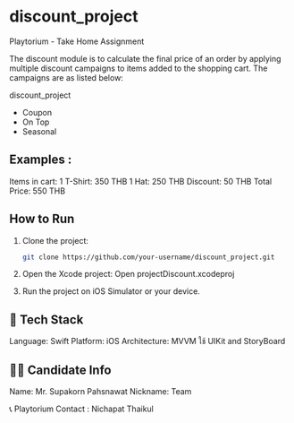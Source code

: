 # discount_project

Playtorium - Take Home Assignment

The discount module is to calculate the final price of an order by applying multiple discount campaigns to items added to the shopping cart. The campaigns are as listed below:

discount_project

- Coupon
- On Top
- Seasonal

## Examples :

Items in cart:
1 T-Shirt: 350 THB 1 Hat: 250 THB
Discount: 50 THB Total Price: 550 THB

## How to Run

1. Clone the project:
   ```bash
   git clone https://github.com/your-username/discount_project.git
2. Open the Xcode project:
Open projectDiscount.xcodeproj 

3. Run the project on iOS Simulator or your device.

##  🧰  Tech Stack
Language: Swift
Platform: iOS
Architecture: MVVM
ใช้ UIKit and StoryBoard

##  🧑‍💻 Candidate Info
Name: Mr. Supakorn Pahsnawat
Nickname: Team

📞 Playtorium Contact :
Nichapat Thaikul
